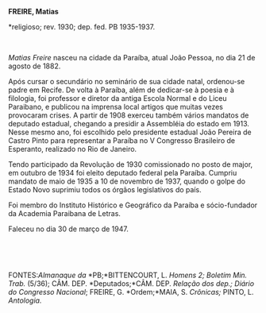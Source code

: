**FREIRE, Matias**

\*religioso; rev. 1930; dep. fed. PB 1935-1937.

 

*Matias Freire* nasceu na cidade da Paraíba, atual João Pessoa, no dia
21 de agosto de 1882.

Após cursar o secundário no seminário de sua cidade natal, ordenou-se
padre em Recife. De volta à Paraíba, além de dedicar-se à poesia e à
filologia, foi professor e diretor da antiga Escola Normal e do Liceu
Paraibano, e publicou na imprensa local artigos que muitas vezes
provocaram crises. A partir de 1908 exerceu também vários mandatos de
deputado estadual, chegando a presidir a Assembléia do estado em 1913.
Nesse mesmo ano, foi escolhido pelo presidente estadual João Pereira de
Castro Pinto para representar a Paraíba no V Congresso Brasileiro de
Esperanto, realizado no Rio de Janeiro.

Tendo participado da Revolução de 1930 comissionado no posto de major,
em outubro de 1934 foi eleito deputado federal pela Paraíba. Cumpriu
mandato de maio de 1935 a 10 de novembro de 1937, quando o golpe do
Estado Novo suprimiu todos os órgãos legislativos do país.

Foi membro do Instituto Histórico e Geográfico da Paraíba e
sócio-fundador da Academia Paraibana de Letras.

Faleceu no dia 30 de março de 1947.

 

 

FONTES:*Almanaque da* *PB;*BITTENCOURT, L. *Homens 2; Boletim Min.
Trab.* (5/36); CÂM. DEP. *Deputados;*CÂM. DEP. *Relação dos dep.;*
*Diário do Congresso* *Nacional*; FREIRE, G. *Ordem;*MAIA, S.
*Crônicas;* PINTO, L. *Antologia.*

 
